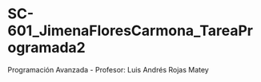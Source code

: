 # SC-601_JimenaFloresCarmona_TareaProgramada2
Programación Avanzada - Profesor: Luis Andrés Rojas Matey
